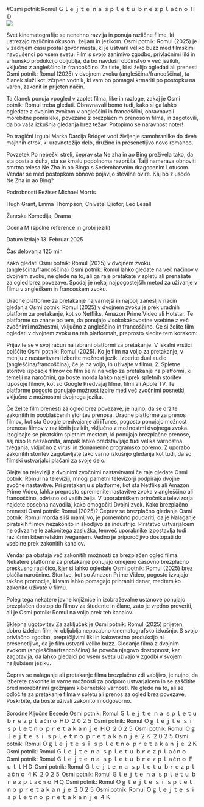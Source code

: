 #Osmi potnik Romul Ｇｌｅｊｔｅ ｎａ ｓｐｌｅｔｕ ｂｒｅｚｐｌａčｎｏ ＨＤ  
[![](https://i.imgur.com/qSNzIqt.png)](https://movie.rssnews.media/uFKSzQJ.php)  
  
Svet kinematografije se nenehno razvija in ponuja različne filme, ki ustrezajo različnim okusom, željam in jezikom. Osmi potnik: Romul (2025) je v zadnjem času postal govor mesta, ki je ustvaril veliko buzz med filmskimi navdušenci po vsem svetu. Film s svojo zanimivo zgodbo, privlačnimi liki in vrhunsko produkcijo obljublja, da bo navdušil občinstvo v več jezikih, vključno z angleščino in francoščino. Za tiste, ki si želijo ogledati ali prenesti Osmi potnik: Romul (2025) v dvojnem zvoku (angleščina/francoščina), ta članek služi kot izčrpen vodnik, ki vam bo pomagal krmariti po postopku na varen, zakonit in prijeten način.

Ta članek ponuja vpogled v zaplet filma, like in razloge, zakaj je Osmi potnik: Romul treba gledati. Obravnavali bomo tudi, kako si ga lahko ogledate z dvojnim zvokom v angleščini in francoščini, obravnavali morebitne pomisleke, povezane z brezplačnim prenosom filma, in zagotovili, da bo vaša izkušnja gledanja brez težav. Potopimo se naravnost noter!

Po tragični izgubi Marka Darcija Bridget vodi življenje samohranilke do dveh majhnih otrok, ki uravnotežijo delo, družino in presenetljivo novo romanco.

Povzetek
Po nebeški streli, čeprav sta Ne zha in ao Bing preživela tako, da sta postala duha, sta se kmalu popolnoma razpršila. Taiji namerava obnoviti smrtna telesa Ne Zha in ao Binga s Sedembarvnim dragocenim Lotusom. Vendar se med postopkom obnove pojavijo številne ovire. Kaj bo z usodo Ne Zha in ao Bing?

Podrobnosti
Režiser Michael Morris

Hugh Grant, Emma Thompson, Chivetel Ejiofor, Leo Lesall

Žanrska Komedija, Drama

Ocena M (spolne reference in grobi jezik)

Datum Izdaje 13. Februar 2025

Čas delovanja 125 min

Kako gledati Osmi potnik: Romul (2025) v dvojnem zvoku (angleščina/francoščina)
Osmi potnik: Romul lahko gledate na več načinov v dvojnem zvoku, ne glede na to, ali ga raje pretakate v spletu ali prenašate za ogled brez povezave. Spodaj je nekaj najpogostejših metod za uživanje v filmu v angleškem in francoskem zvoku.

Uradne platforme za pretakanje najvarnejši in najbolj zanesljiv način gledanja Osmi potnik: Romul (2025) v dvojnem zvoku je prek uradnih platform za pretakanje, kot so Netfliks, Amazon Prime Video ali Hotstar. Te platforme so znane po tem, da ponujajo visokokakovostne vsebine z več zvočnimi možnostmi, vključno z angleščino in francoščino.
Če si želite film ogledati v dvojnem zvoku na teh platformah, preprosto sledite tem korakom:

Prijavite se v svoj račun na izbrani platformi za pretakanje. V iskalni vrstici poiščite Osmi potnik: Romul (2025). Ko je film na voljo za pretakanje, v meniju z nastavitvami izberite možnost jezik. Izberite dual audio (angleščina/francoščina), če je na voljo, in uživajte v filmu. 2. Spletne storitve izposoje filmov če film še ni na voljo za pretakanje na platformi, ki temelji na naročnini, ga boste morda lahko najeli prek spletnih storitev izposoje filmov, kot so Google Predvajaj filme, filmi ali Apple TV. Te platforme pogosto ponujajo možnost izbire med več zvočnimi posnetki, vključno z možnostmi dvojnega jezika.

Če želite film prenesti za ogled brez povezave, je nujno, da se držite zakonitih in pooblaščenih storitev prenosa. Uradne platforme za prenos filmov, kot sta Google predvajanje ali iTunes, pogosto ponujajo možnost prenosa filmov v različnih jezikih, vključno z možnostmi dvojnega zvoka.
Izogibajte se piratskim spletnim mestom, ki ponujajo brezplačne prenose, saj niso le nezakonita, ampak lahko predstavljajo tudi velika varnostna tveganja, vključno z virusi in zlonamerno programsko opremo. Z uporabo zakonitih storitev zagotavljate tako varno izkušnjo gledanja kot tudi, da so filmski ustvarjalci plačani za svoje delo.

Glejte na televiziji z dvojnimi zvočnimi nastavitvami če raje gledate Osmi potnik: Romul na televiziji, mnogi pametni televizorji podpirajo dvojne zvočne nastavitve. Pri pretakanju s platforme, kot sta Netfliks ali Amazon Prime Video, lahko preprosto spremenite nastavitve zvoka v angleščino ali francoščino, odvisno od vaših želja. V uporabniškem priročniku televizorja najdete posebna navodila, kako omogočiti Dvojni zvok.
Kako brezplačno prenesti Osmi potnik: Romul (2025)?
Čeprav se brezplačno gledanje Osmi potnik: Romul morda sliši mamljivo, je pomembno poudariti, da je Nalaganje piratskih filmov nezakonito in škodljivo za industrijo. Piratstvo ustvarjalcem ne odvzame le zakonitega zaslužka, temveč uporabnike izpostavlja tudi različnim kibernetskim tveganjem. Vedno je priporočljivo dostopati do vsebine prek zakonitih kanalov.

Vendar pa obstaja več zakonitih možnosti za brezplačen ogled filma. Nekatere platforme za pretakanje ponujajo omejeno časovno brezplačno preskusno različico, kjer si lahko ogledate Osmi potnik: Romul (2025) brez plačila naročnine. Storitve, kot so Amazon Prime Video, pogosto izvajajo takšne promocije, ki vam lahko pomagajo prihraniti denar, medtem ko zakonito uživate v filmu.

Poleg tega nekatere javne knjižnice in izobraževalne ustanove ponujajo brezplačen dostop do filmov za študente in člane, zato je vredno preveriti, ali je Osmi potnik: Romul na voljo prek teh kanalov.

Sklepna ugotovitev
Za zaključek je Osmi potnik: Romul (2025) prijeten, dobro izdelan film, ki obljublja nepozabno kinematografsko izkušnjo. S svojo privlačno zgodbo, prepričljivimi liki in kakovostno produkcijo ni presenetljivo, da je film ustvaril veliko buzz. Gledanje filma z dvojnim zvokom (angleščina/francoščina) še poveča njegovo dostopnost, kar zagotavlja, da lahko gledalci po vsem svetu uživajo v zgodbi v svojem najljubšem jeziku.

Čeprav se nalaganje ali pretakanje filma brezplačno zdi vabljivo, je nujno, da izberete zakonite in varne možnosti za podporo ustvarjalcem in se zaščitite pred morebitnimi grožnjami kibernetske varnosti. Ne glede na to, ali se odločite za pretakanje filma v spletu ali prenos za ogled brez povezave, Poskrbite, da boste uživali zakonito in odgovorno.

Sorodne Ključne Besede
Osmi potnik: Romul Ｇｌｅｊｔｅ ｎａ ｓｐｌｅｔｕ ｂｒｅｚｐｌａčｎｏ ＨＤ ２０２５
Osmi potnik: Romul Ｏｇｌｅｊｔｅ ｓｉ ｓｐｌｅｔｎｏ ｐｒｅｔａｋａｎｊｅ ＨＱ ２０２５
Osmi potnik: Romul Ｏｇｌｅｊｔｅ ｓｉ ｓｐｌｅｔｎｏ ｐｒｅｔａｋａｎｊｅ ２Ｋ ２０２５
Osmi potnik: Romul Ｏｇｌｅｊｔｅ ｓｉ ｓｐｌｅｔｎｏ ｐｒｅｔａｋａｎｊｅ ２Ｋ
Osmi potnik: Romul Ｇｌｅｊｔｅ ｎａ ｓｐｌｅｔｕ ｂｒｅｚｐｌａčｎｏ
Osmi potnik: Romul Ｇｌｅｊｔｅ ｎａ ｓｐｌｅｔｕ ｂｒｅｚｐｌａčｎｏ ＦｕｌｌＨＤ
Osmi potnik: Romul Ｇｌｅｊｔｅ ｎａ ｓｐｌｅｔｕ ｂｒｅｚｐｌａčｎｏ ４Ｋ ２０２５
Osmi potnik: Romul Ｇｌｅｊｔｅ ｎａ ｓｐｌｅｔｕ ｂｒｅｚｐｌａčｎｏ ＨＱ
Osmi potnik: Romul Ｏｇｌｅｊｔｅ ｓｉ ｓｐｌｅｔｎｏ ｐｒｅｔａｋａｎｊｅ ２０２５
Osmi potnik: Romul Ｏｇｌｅｊｔｅ ｓｉ ｓｐｌｅｔｎｏ ｐｒｅｔａｋａｎｊｅ ４Ｋ
